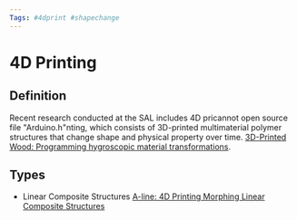 ```yaml
---
Tags: #4dprint #shapechange
---
```


# 4D Printing

## Definition

Recent research conducted at the SAL includes 4D pricannot open source file "Arduino.h"nting, which consists of 3D-printed multimaterial polymer structures that change shape and physical property over time. [3D-Printed Wood: Programming hygroscopic material transformations](https://www.researchgate.net/publication/290210032_3D-Printed_Wood_Programming_Hygroscopic_Material_Transformations).

## Types

- Linear Composite Structures [A-line: 4D Printing Morphing Linear Composite Structures](http://morphingmatter.cs.cmu.edu/~morphin5/wp-content/uploads/2019/07/paper426.pdf)
